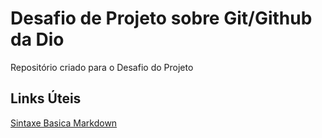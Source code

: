 # Desafio de Projeto sobre Git/Github da Dio
Repositório criado para o Desafio do Projeto

## Links Úteis
[Sintaxe Basica Markdown](https://www.markdownguide.org/basic-syntax/)
